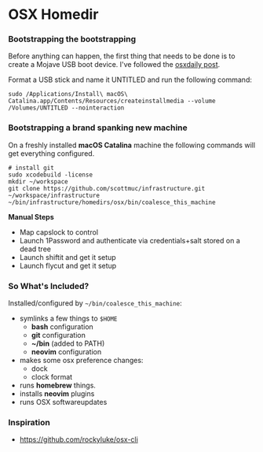 # OSX Homedir

### Bootstrapping the bootstrapping

Before anything can happen, the first thing that needs to be done is to create a Mojave USB boot device. I've
followed the [osxdaily post](http://osxdaily.com/2018/09/26/make-macos-mojave-boot-usb-installer/).

Format a USB stick and name it UNTITLED and run the following command:

```
sudo /Applications/Install\ macOS\ Catalina.app/Contents/Resources/createinstallmedia --volume /Volumes/UNTITLED --nointeraction
```

### Bootstrapping a brand spanking new machine

On a freshly installed **macOS Catalina** machine the following commands will get everything configured.

```
# install git
sudo xcodebuild -license
mkdir ~/workspace
git clone https://github.com/scottmuc/infrastructure.git ~/workspace/infrastructure
~/bin/infrastructure/homedirs/osx/bin/coalesce_this_machine
```

**Manual Steps**

* Map capslock to control
* Launch 1Password and authenticate via credentials+salt stored on a dead tree
* Launch shiftit and get it setup
* Launch flycut and get it setup

### So What's Included?

Installed/configured by `~/bin/coalesce_this_machine`:

* symlinks a few things to `$HOME`
  * **bash** configuration
  * **git** configuration
  * **~/bin** (added to PATH)
  * **neovim** configuration
* makes some osx preference changes:
  * dock
  * clock format
* runs **homebrew** things.
* installs **neovim** plugins
* runs OSX softwareupdates

### Inspiration

* https://github.com/rockyluke/osx-cli
